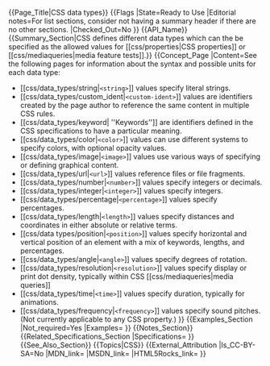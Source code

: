 {{Page_Title|CSS data types}}
{{Flags
|State=Ready to Use
|Editorial notes=For list sections, consider not having a summary header if there are no other sections.
|Checked_Out=No
}}
{{API_Name}}
{{Summary_Section|CSS defines different data types which can the be specified as the allowed values for [[css/properties|CSS properties]] or [[css/mediaqueries|media feature tests]].}}
{{Concept_Page
|Content=See the following pages for information about the syntax and possible units for each data type:

* [[css/data_types/string|<code>&lt;string></code>]] values specify literal strings.
* [[css/data_types/custom_ident|<code>&lt;custom-ident></code>]] values are identifiers created by the page author to reference the same content in multiple CSS rules.
* [[css/data_types/keyword| ''Keywords'']] are identifiers defined in the CSS specifications to have a particular meaning.
* [[css/data_types/color|<code>&lt;color></code>]] values can use different systems to specify colors, with optional opacity values.
* [[css/data_types/image|<code>&lt;image></code>]] values use various ways of specifying or defining graphical content.
* [[css/data_types/url|<code>&lt;url></code>]] values reference files or file fragments.
* [[css/data_types/number|<code>&lt;number></code>]] values specify integers or decimals.
* [[css/data_types/integer|<code>&lt;integer></code>]] values specify integers.
* [[css/data_types/percentage|<code>&lt;percentage></code>]] values specify percentages.
* [[css/data_types/length|<code>&lt;length></code>]] values specify distances and coordinates in either absolute or relative terms.
* [[css/data types/position|<code>&lt;position></code>]] values specify horizontal and vertical position of an element with a mix of keywords, lengths, and percentages.
* [[css/data_types/angle|<code>&lt;angle></code>]] values specify degrees of rotation.
* [[css/data_types/resolution|<code>&lt;resolution></code>]] values specify display or print dot density, typically within CSS [[css/mediaqueries|media queries]]
* [[css/data_types/time|<code>&lt;time></code>]] values specify duration, typically for animations.
* [[css/data_types/frequency|<code>&lt;frequency></code>]] values specify sound pitches. (Not currently applicable to any CSS property.)
}}
{{Examples_Section
|Not_required=Yes
|Examples=
}}
{{Notes_Section}}
{{Related_Specifications_Section
|Specifications=
}}
{{See_Also_Section}}
{{Topics|CSS}}
{{External_Attribution
|Is_CC-BY-SA=No
|MDN_link=
|MSDN_link=
|HTML5Rocks_link=
}}